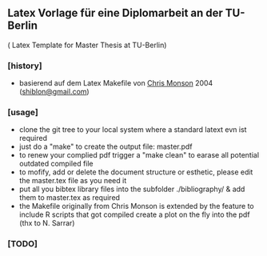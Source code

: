 Latex Vorlage für eine Diplomarbeit an der TU-Berlin
----------------------------------------------------
( Latex Template for Master Thesis at TU-Berlin)

### [history]
* basierend auf dem Latex Makefile von [Chris Monson](http://www.bouncingchairs.net/oss) 2004 (shiblon@gmail.com)


### [usage]
* clone the git tree to your local system where a standard latext evn ist required
* just do a "make" to create the output file: master.pdf
* to renew your complied pdf trigger a "make clean" to earase all potential outdated compiled file
* to mofify, add or delete the document structure or esthetic, please edit the master.tex file as you need it
* put all you bibtex library files into the subfolder ./bibliography/ & add them to master.tex as required
* the Makefile originally from Chris Monson is extended by the feature to include R scripts that got compiled create a plot on the fly into the pdf (thx to N. Sarrar)

### [TODO]

